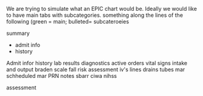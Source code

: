 We are trying to simulate what an EPIC chart would be. Ideally we would like to have main tabs with subcategories. something along the lines of the following (green = main; bulleted= subcateroeies

summary
- admit info
- history



Admit infor
history
lab results
diagnostics
active orders
vital signs
intake and output
braden scale
fall risk assessment
iv's lines drains tubes
mar schheduled
mar PRN
notes
sbarr
ciwa
nihss

assessment
